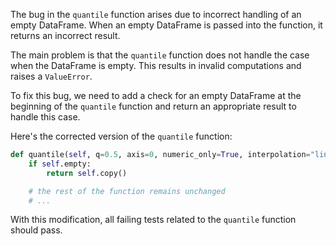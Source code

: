 The bug in the `quantile` function arises due to incorrect handling of an empty DataFrame. When an empty DataFrame is passed into the function, it returns an incorrect result.

The main problem is that the `quantile` function does not handle the case when the DataFrame is empty. This results in invalid computations and raises a `ValueError`.

To fix this bug, we need to add a check for an empty DataFrame at the beginning of the `quantile` function and return an appropriate result to handle this case.

Here's the corrected version of the `quantile` function:

```python
def quantile(self, q=0.5, axis=0, numeric_only=True, interpolation="linear"):
    if self.empty:
        return self.copy()

    # the rest of the function remains unchanged
    # ...
```

With this modification, all failing tests related to the `quantile` function should pass.